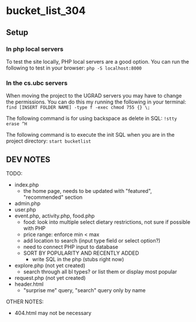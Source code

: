 # bucket_list_304

## Setup
### In php local servers
To test the site locally, PHP local servers are a good option.
You can run the following to test in your browser:
`php -S localhost:8000`

### In the cs.ubc servers

When moving the project to the UGRAD servers you may have to change the permissions. You can do this my running the following in your terminal:
`find [INSERT FOLDER NAME] -type f -exec chmod 755 {} \;`

The following command is for using backspace as delete in SQL:
`!stty erase ^H`

The following command is to execute the init SQL when you are in the project directory:
`start bucketlist`

## DEV NOTES
TODO:
- index.php
    - the home page, needs to be updated with "featured", "recommended" section
- admin.php
- user.php
- event.php, activity.php, food.php
    - food: look into multiple select dietary restrictions, not sure if possible with PHP
    - price range: enforce min < max
    - add location to search (input type field or select option?)
    - need to connect PHP input to database
    - SORT BY POPULARITY AND RECENTLY ADDED
        - write SQL in the php (stubs right now)
- explore.php (not yet created)
    - search through all bl types? or list them or display most popular
- request.php (not yet created)
- header.html
    - "surprise me" query, "search" query only by name
    
OTHER NOTES: 
- 404.html may not be necessary